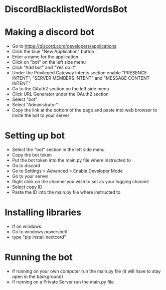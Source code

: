 # DiscordBlacklistedWordsBot

# Making a discord bot
- Go to https://discord.com/developers/applications
- Click the blue "New Application" button
- Enter a name for the application
- Click on "bot" on the left side menu
- Click "Add bot" and "Yes do it"
- Under the Privileged Gateway Intents section enable "PRESENCE INTENT", "SERVER MEMBERS INTENT" and "MESSAGE CONTENT INTENT"
- Go to the OAuth2 section on the left side menu
- Click URL Generator under the OAuth2 section
- Select "bot"
- Select "Administrator"
- Copy the link at the bottom of the page and paste into web browser to invite the bot to your server

# Setting up bot
- Select the "bot" section in the left side menu
- Copy the bot token
- Put the bot token into the main.py file where instructed to
- Go to discord
- Go to Settings > Advanced > Enable Developer Mode
- Go to your server
- Right click on the channel you wish to set as your logging channel
- Select copy ID
- Paste the ID into the main.py file where instructed to

# Installing libraries
- If on windows:
- Go to windows powershell
- type "pip install nextcord"

# Running the bot
- If running on your own computer run the main.py file (it will have to stay open in the background)
- If running on a Private Server run the main.py file 
